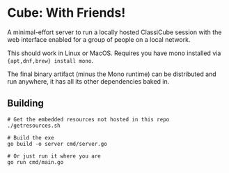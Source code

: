 # Cube: With Friends!

A minimal-effort server to run a locally hosted ClassiCube session with the web interface enabled for a group of people on a local network.

This should work in Linux or MacOS. Requires you have mono installed via `{apt,dnf,brew} install mono`.

The final binary artifact (minus the Mono runtime) can be distributed and run anywhere, it has all its other dependencies baked in.

## Building

```shell
# Get the embedded resources not hosted in this repo
./getresources.sh

# Build the exe
go build -o server cmd/server.go

# Or just run it where you are
go run cmd/main.go
```
